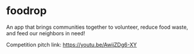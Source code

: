 # foodrop

An app that brings communities together to volunteer, reduce food waste, and feed our neighbors in need!

Competition pitch link: https://youtu.be/AwijZDg6-XY
